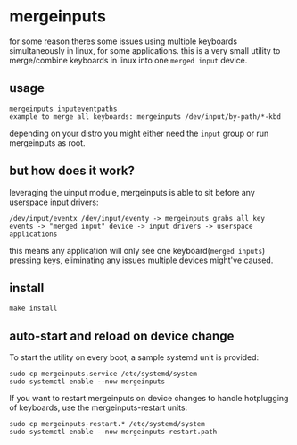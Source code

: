 # mergeinputs
for some reason theres some issues using multiple keyboards simultaneously in linux, for some applications. this is a very small utility to merge/combine keyboards in linux into one `merged input` device.

## usage
```
mergeinputs inputeventpaths
example to merge all keyboards: mergeinputs /dev/input/by-path/*-kbd
```
depending on your distro you might either need the `input` group or run mergeinputs as root.

## but how does it work?
leveraging the uinput module, mergeinputs is able to sit before any userspace input drivers:

`/dev/input/eventx /dev/input/eventy -> mergeinputs grabs all key events -> "merged input" device -> input drivers -> userspace applications`

this means any application will only see one keyboard(`merged inputs`) pressing keys, eliminating any issues multiple devices might've caused.

## install
`make install`

## auto-start and reload on device change
To start the utility on every boot, a sample systemd unit is provided:
```
sudo cp mergeinputs.service /etc/systemd/system
sudo systemctl enable --now mergeinputs
```

If you want to restart mergeinputs on device changes to handle hotplugging of keyboards, use the mergeinputs-restart units:
```
sudo cp mergeinputs-restart.* /etc/systemd/system
sudo systemctl enable --now mergeinputs-restart.path
```
